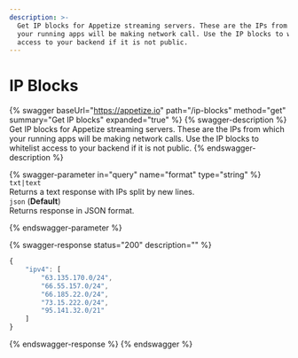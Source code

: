 ```yaml
---
description: >-
  Get IP blocks for Appetize streaming servers. These are the IPs from which
  your running apps will be making network call. Use the IP blocks to whitelist
  access to your backend if it is not public.
---
```


# IP Blocks

{% swagger baseUrl="https://appetize.io" path="/ip-blocks" method="get" summary="Get IP blocks" expanded="true" %}
{% swagger-description %}
Get IP blocks for Appetize streaming servers. These are the IPs from which your running apps will be making network calls. Use the IP blocks to whitelist access to your backend if it is not public.
{% endswagger-description %}

{% swagger-parameter in="query" name="format" type="string" %}
`txt|text`\
Returns a text response with IPs split by new lines.\
`json` (**Default**)\
Returns response in JSON format.


{% endswagger-parameter %}

{% swagger-response status="200" description="" %}
```javascript
{
    "ipv4": [
        "63.135.170.0/24",
        "66.55.157.0/24",
        "66.185.22.0/24",
        "73.15.222.0/24",
        "95.141.32.0/21"
    ]
}
```
{% endswagger-response %}
{% endswagger %}
